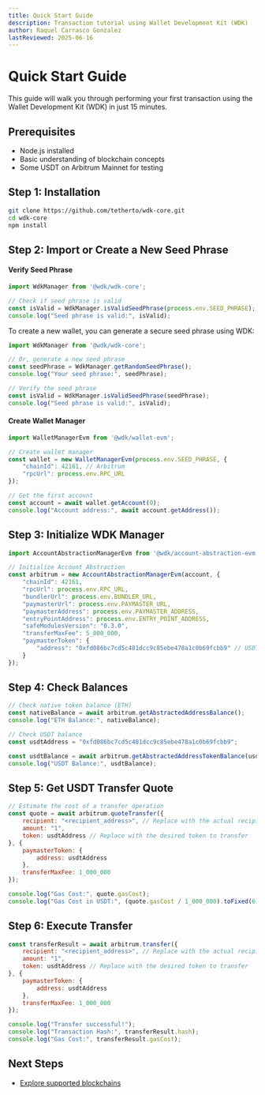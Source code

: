 ```yaml
---
title: Quick Start Guide
description: Transaction tutorial using Wallet Development Kit (WDK)
author: Raquel Carrasco Gonzalez
lastReviewed: 2025-06-16
---
```


# Quick Start Guide

This guide will walk you through performing your first transaction using the Wallet Development Kit (WDK) in just 15 minutes.

## Prerequisites

- Node.js installed
- Basic understanding of blockchain concepts
- Some USDT on Arbitrum Mainnet for testing

## Step 1: Installation

```bash
git clone https://github.com/tetherto/wdk-core.git
cd wdk-core
npm install 
```

## Step 2: Import or Create a New Seed Phrase

#### Verify Seed Phrase

```javascript
import WdkManager from '@wdk/wdk-core';

// Check if seed phrase is valid
const isValid = WdkManager.isValidSeedPhrase(process.env.SEED_PHRASE);
console.log("Seed phrase is valid:", isValid);
```

To create a new wallet, you can generate a secure seed phrase using WDK:

```javascript
import WdkManager from '@wdk/wdk-core';

// Or, generate a new seed phrase
const seedPhrase = WdkManager.getRandomSeedPhrase();
console.log("Your seed phrase:", seedPhrase);

// Verify the seed phrase
const isValid = WdkManager.isValidSeedPhrase(seedPhrase);
console.log("Seed phrase is valid:", isValid);
```
#### Create Wallet Manager

```javascript
import WalletManagerEvm from '@wdk/wallet-evm';

// Create wallet manager
const wallet = new WalletManagerEvm(process.env.SEED_PHRASE, {
    "chainId": 42161, // Arbitrum
    "rpcUrl": process.env.RPC_URL
});

// Get the first account
const account = await wallet.getAccount(0);
console.log("Account address:", await account.getAddress());
```

## Step 3: Initialize WDK Manager

```javascript
import AccountAbstractionManagerEvm from '@wdk/account-abstraction-evm';

// Initialize Account Abstraction
const arbitrum = new AccountAbstractionManagerEvm(account, {
    "chainId": 42161,
    "rpcUrl": process.env.RPC_URL,
    "bundlerUrl": process.env.BUNDLER_URL,
    "paymasterUrl": process.env.PAYMASTER_URL,
    "paymasterAddress": process.env.PAYMASTER_ADDRESS,
    "entryPointAddress": process.env.ENTRY_POINT_ADDRESS,
    "safeModulesVersion": "0.3.0",
    "transferMaxFee": 5_000_000,
    "paymasterToken": {
        "address": "0xfd086bc7cd5c481dcc9c85ebe478a1c0b69fcbb9" // USDT on Arbitrum
    }
});
```

## Step 4: Check Balances

```javascript
// Check native token balance (ETH)
const nativeBalance = await arbitrum.getAbstractedAddressBalance();
console.log("ETH Balance:", nativeBalance);

// Check USDT balance
const usdtAddress = "0xfd086bc7cd5c481dcc9c85ebe478a1c0b69fcbb9";

const usdtBalance = await arbitrum.getAbstractedAddressTokenBalance(usdtAddress);
console.log("USDT Balance:", usdtBalance);
```

## Step 5: Get USDT Transfer Quote

```javascript
// Estimate the cost of a transfer operation
const quote = await arbitrum.quoteTransfer({
    recipient: "<recipient_address>", // Replace with the actual recipient address
    amount: "1",
    token: usdtAddress // Replace with the desired token to transfer
}, {
    paymasterToken: {
        address: usdtAddress
    },
    transferMaxFee: 1_000_000
});

console.log("Gas Cost:", quote.gasCost);
console.log("Gas Cost in USDT:", (quote.gasCost / 1_000_000).toFixed(6), "USDT");
```

## Step 6: Execute Transfer

```javascript
const transferResult = await arbitrum.transfer({
    recipient: "<recipient_address>", // Replace with the actual recipient address
    amount: "1",
    token: usdtAddress // Replace with the desired token to transfer
}, {
    paymasterToken: {
        address: usdtAddress
    },
    transferMaxFee: 1_000_000
});

console.log("Transfer successful!");
console.log("Transaction Hash:", transferResult.hash);
console.log("Gas Cost:", transferResult.gasCost);
```

## Next Steps
- [Explore supported blockchains](2-getting-started/supported-blockchains.md)
